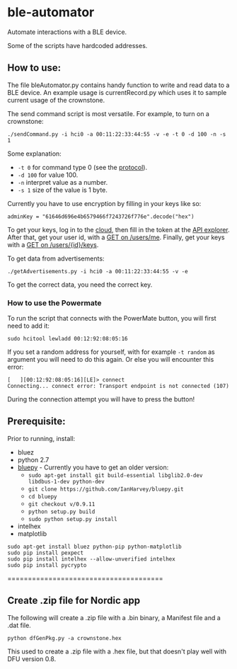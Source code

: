 ble-automator
======================================
Automate interactions with a BLE device.

Some of the scripts have hardcoded addresses.


## How to use:

The file bleAutomator.py contains handy function to write and read data to a BLE device.
An example usage is currentRecord.py which uses it to sample current usage of the crownstone.

The send command script is most versatile. For example, to turn on a crownstone:

    ./sendCommand.py -i hci0 -a 00:11:22:33:44:55 -v -e -t 0 -d 100 -n -s 1

Some explanation:
- `-t 0` for command type 0 (see the [protocol](https://github.com/crownstone/bluenet/blob/master/docs/PROTOCOL.md#control_packet)).
- `-d 100` for value 100.
- `-n` interpret value as a number.
- `-s 1` size of the value is 1 byte.

Currently you have to use encryption by filling in your keys like so:

    adminKey = "61646d696e4b6579466f7243726f776e".decode("hex")

To get your keys, log in to the [cloud](https://cloud.crownstone.rocks/), then fill in the token at the [API explorer](https://crownstone-cloud.herokuapp.com/explorer).
After that, get your user id, with a [GET on /users/me](https://crownstone-cloud.herokuapp.com/explorer/#!/user/user_me).
Finally, get your keys with a [GET on /users/{id}/keys](https://crownstone-cloud.herokuapp.com/explorer/#!/user/user_getEncryptionKeys).

To get data from advertisements:

    ./getAdvertisements.py -i hci0 -a 00:11:22:33:44:55 -v -e

To get the correct data, you need the correct key.

### How to use the Powermate

To run the script that connects with the PowerMate button, you will first need to add it:

    sudo hcitool lewladd 00:12:92:08:05:16

If you set a random address for yourself, with for example `-t random` as argument you will need to do this again. Or else you will encounter this error:

    [   ][00:12:92:08:05:16][LE]> connect
    Connecting... connect error: Transport endpoint is not connected (107)

During the connection attempt you will have to press the button!

## Prerequisite:

Prior to running, install:

* bluez
* python 2.7
* [bluepy](https://github.com/IanHarvey/bluepy) - Currently you have to get an older version:
  * `sudo apt-get install git build-essential libglib2.0-dev libdbus-1-dev python-dev`
  * `git clone https://github.com/IanHarvey/bluepy.git`
  * `cd bluepy`
  * `git checkout v/0.9.11`
  * `python setup.py build`
  * `sudo python setup.py install`
* intelhex
* matplotlib

```
sudo apt-get install bluez python-pip python-matplotlib
sudo pip install pexpect
sudo pip install intelhex --allow-unverified intelhex
sudo pip install pycrypto
```

======================================

## Create .zip file for Nordic app

The following will create a .zip file with a .bin binary, a Manifest file and a .dat file.

	python dfGenPkg.py -a crownstone.hex

This used to create a .zip file with a .hex file, but that doesn't play well with DFU version 0.8.
